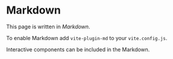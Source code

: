 <script lang="ts" setup>
import Counter from './index/Counter.vue'
</script>
<script>
export const documentProps = {
  title: 'Some Markdown Page'
}
</script>

# Markdown

This page is written in _Markdown_.

To enable Markdown add `vite-plugin-md` to your `vite.config.js`.

Interactive components can be included in the Markdown. <Counter/>
